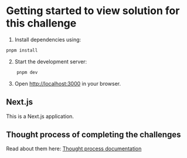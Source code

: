 # Getting started to view solution for this challenge
1. Install dependencies using:
```bash  
pnpm install
```   

2. Start the development server:
```bash 
    pnpm dev
```

3. Open [http://localhost:3000](http://localhost:3000) in your browser.

## Next.js
This is a Next.js application.

## Thought process of completing the challenges
Read about them here: [Thought process documentation](thoughtprocess.md)

